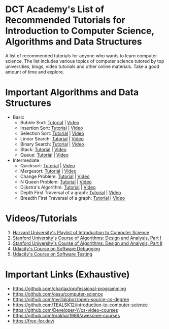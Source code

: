 # DCT Academy's List of Recommended Tutorials for Introduction to Computer Science, Algorithms and Data Structures

A list of recommended tutorials for anyone who wants to learn computer science. The list includes various topics of computer science tutored by top universities, blogs, video tutorials and other online materials. Take a good amount of time and explore.

# Important Algorithms and Data Structures

* Basic
    * Bubble Sort: [Tutorial](https://www.geeksforgeeks.org/bubble-sort/) | [Video](https://www.youtube.com/watch?v=pkkFqlG0Hds&list=PL2_aWCzGMAwKedT2KfDMB9YA5DgASZb3U)
    * Insertion Sort: [Tutorial](https://www.geeksforgeeks.org/insertion-sort/) | [Video](https://www.youtube.com/watch?v=pkkFqlG0Hds&list=PL2_aWCzGMAwKedT2KfDMB9YA5DgASZb3U)
    * Selection Sort: [Tutorial](https://www.geeksforgeeks.org/selection-sort/) | [Video](https://www.youtube.com/watch?v=pkkFqlG0Hds&list=PL2_aWCzGMAwKedT2KfDMB9YA5DgASZb3U)
    * Linear Search: [Tutorial](https://www.geeksforgeeks.org/linear-search/) | [Video](https://www.youtube.com/watch?v=TwsgCHYmbbA)
    * Binary Search: [Tutorial](https://www.geeksforgeeks.org/binary-search/) | [Video](https://www.youtube.com/watch?v=j5uXyPJ0Pew&list=PL2_aWCzGMAwL3ldWlrii6YeLszojgH77j)
    * Stack: [Tutorial](https://www.geeksforgeeks.org/stack-data-structure/) | [Video](https://www.youtube.com/watch?v=Ns7tGNbtvV4)
    * Queue: [Tutorial](https://www.geeksforgeeks.org/queue-data-structure/) | [Video](https://www.youtube.com/watch?v=Ns7tGNbtvV4)
* Intermediate
    * Quicksort: [Tutorial](https://www.geeksforgeeks.org/quick-sort/) | [Video](https://www.youtube.com/watch?v=aQiWF4E8flQ)
    * Mergesort: [Tutorial](https://www.geeksforgeeks.org/merge-sort/) | [Video](https://www.youtube.com/watch?v=Ns7tGNbtvV4)
    * Change Problem: [Tutorial](https://www.geeksforgeeks.org/coin-change-dp-7/) | [Video](https://www.youtube.com/watch?v=F28xN-S1SmI)
    * N Queen Problem: [Tutorial](https://www.geeksforgeeks.org/n-queen-problem-backtracking-3/) | [Video](https://www.youtube.com/watch?v=0DeznFqrgAI)
    * Dijkstra's Algorithm: [Tutorial](https://www.geeksforgeeks.org/breadth-first-search-or-bfs-for-a-graph/) | [Video](https://www.youtube.com/watch?v=2E7MmKv0Y24)
    * Depth First Traversal of a graph: [Tutorial](https://www.geeksforgeeks.org/depth-first-search-or-dfs-for-a-graph/) | [Video](https://www.youtube.com/watch?v=zaBhtODEL0w)
    * Breadth First Traversal of a graph: [Tutorial](https://www.geeksforgeeks.org/breadth-first-search-or-bfs-for-a-graph/) | [Video](https://www.youtube.com/watch?v=zaBhtODEL0w)

# Videos/Tutorials
1. [Harvard University's Playlist of Introduction to Computer Science](https://www.youtube.com/playlist?list=PLhQjrBD2T3828ZVcVzEIhsHVgjANGZveu)
2. [Stanford University's Course of Algorithms: Design and Analysis, Part I](https://lagunita.stanford.edu/courses/course-v1:Engineering+Algorithms1+SelfPaced/about)
3. [Stanford University's Course of Algorithms: Design and Analysis, Part II](https://lagunita.stanford.edu/courses/course-v1:Engineering+Algorithms2+SelfPaced/about)
4. [Udacity's Course on Software Debugging](https://www.udacity.com/course/software-debugging--cs259)
5. [Udacity's Course on Software Testing](https://www.udacity.com/course/software-testing--cs258)

# Important Links (Exhaustive)
* https://github.com/charlax/professional-programming
* https://github.com/ossu/computer-science
* https://github.com/mvillaloboz/open-source-cs-degree
* https://github.com/TEALSK12/introduction-to-computer-science
* https://github.com/Developer-Y/cs-video-courses
* https://github.com/prakhar1989/awesome-courses
* https://free-for.dev/
